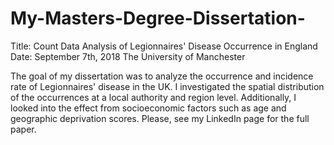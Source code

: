 # My-Masters-Degree-Dissertation-
Title: Count Data Analysis of Legionnaires' Disease Occurrence in England
Date: September 7th, 2018
The University of Manchester

The goal of my dissertation was to analyze the occurrence and incidence rate of Legionnaires' disease in the UK. 
I investigated the spatial distribution of the occurrences at a local authority and region level. 
Additionally, I looked into the effect from socioeconomic factors such as age and geographic deprivation scores. 
Please, see my LinkedIn page for the full paper. 
